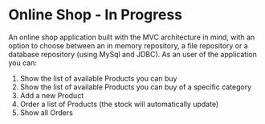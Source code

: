 # Online Shop - In Progress

An online shop application built with the MVC architecture in mind, with an option to choose between an in memory repository, a file repository or a database repository (using MySql and JDBC).
As an user of the application you can: 
1. Show the list of available Products you can buy
2. Show the list of available Products you can buy of a specific category
2. Add a new Product
3. Order a list of Products (the stock will automatically update)
4. Show all Orders

